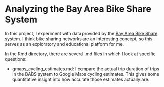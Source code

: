 # Analyzing the Bay Area Bike Share System

In this project, I experiment with data provided by the [Bay Area Bike Share](http://www.bayareabikeshare.com/open-data) system. I think bike sharing networks are an interesting concept, so this serves as an exploratory and educational platform for me.

In the Rmd directory, there are several .md files in which I look at specific questions:

* gmaps_cycling_estimates.md: I compare the actual trip duration of trips in the BABS system to Google Maps cycling estimates. This gives some quantitative insight into how accurate those estimates actually are.

